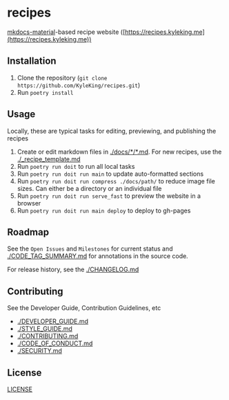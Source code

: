 # recipes

[mkdocs-material](https://squidfunk.github.io/mkdocs-material/)-based recipe website ([https://recipes.kyleking.me](https://recipes.kyleking.me))

## Installation

1. Clone the repository (`git clone https://github.com/KyleKing/recipes.git`)
2. Run `poetry install`

## Usage

Locally, these are typical tasks for editing, previewing, and publishing the recipes

<!-- TODO: Update with changes from calcipy! -->

1. Create or edit markdown files in [./docs/\*/\*.md](https://github.com/KyleKing/recipes/tree/main/docs). For new recipes, use the [./_recipe_template.md](https://github.com/KyleKing/recipes/blob/main/_recipe_template.md)
2. Run `poetry run doit` to run all local tasks
3. Run `poetry run doit run main` to update auto-formatted sections
4. Run `poetry run doit run compress ./docs/path/` to reduce image file sizes. Can either be a directory or an individual file
5. Run `poetry run doit run serve_fast` to preview the website in a browser
6. Run `poetry run doit run main deploy` to deploy to gh-pages

## Roadmap

See the `Open Issues` and `Milestones` for current status and [./CODE_TAG_SUMMARY.md](./CODE_TAG_SUMMARY.md) for annotations in the source code.

For release history, see the [./CHANGELOG.md](./CHANGELOG.md)

## Contributing

See the Developer Guide, Contribution Guidelines, etc

<!-- TODO: Update with changes from calcipy! -->

- [./DEVELOPER_GUIDE.md](./DEVELOPER_GUIDE.md)
- [./STYLE_GUIDE.md](./STYLE_GUIDE.md)
- [./CONTRIBUTING.md](./CONTRIBUTING.md)
- [./CODE_OF_CONDUCT.md](./CODE_OF_CONDUCT.md)
- [./SECURITY.md](./SECURITY.md)

## License

[LICENSE](https://github.com/kyleking/recipes/LICENSE)
